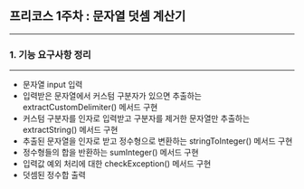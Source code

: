 ## 프리코스 1주차 : 문자열 덧셈 계산기
---
### 1. 기능 요구사항 정리
---
* 문자열 input 입력
* 입력받은 문자열에서 커스텀 구분자가 있으면 추출하는 extractCustomDelimiter() 메서드 구현
* 커스텀 구분자를 인자로 입력받고 구분자를 제거한 문자열만 추출하는 extractString() 메서드 구현
* 추출된 문자열을 인자로 받고 정수형으로 변환하는 stringToInteger() 메서드 구현
* 정수형들의 합을 반환하는 sumInteger() 메서드 구현
* 입력값 예외 처리에 대한 checkException() 메서드 구현
* 덧셈된 정수합 출력


